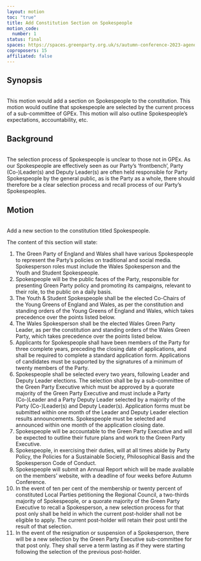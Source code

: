 ```yaml
---
layout: motion
toc: "true"
title: Add Constitution Section on Spokespeople
motion_code:
  number: 1
status: final
spaces: https://spaces.greenparty.org.uk/s/autumn-conference-2023-agenda-forum/post/post/view?id=11181
coproposers: 15
affiliated: false
---
```

## **Synopsis**

\
This motion would add a section on Spokespeople to the constitution. This motion would outline that spokespeople are selected by the current process of a sub-committee of GPEx. This motion will also outline Spokespeople’s expectations, accountability, etc.

## **Background**

\
The selection process of Spokespeople is unclear to those not in GPEx. As our Spokespeople are effectively seen as our Party’s ‘frontbench’, Party (Co-)Leader(s) and Deputy Leader(s) are often held responsible for Party Spokespeople by the general public, as is the Party as a whole, there should therefore be a clear selection process and recall process of our Party’s Spokespeoples.

## **Motion**

\
Add a new section to the constitution titled Spokespeople.

The content of this section will state:

1. The Green Party of England and Wales shall have various Spokespeople to represent the Party’s policies on traditional and social media. Spokesperson roles must include the Wales Spokesperson and the Youth and Student Spokespeople.
2. Spokespeople will be the public faces of the Party, responsible for presenting Green Party policy and promoting its campaigns, relevant to their role, to the public on a daily basis.
3. The Youth & Student Spokespeople shall be the elected Co-Chairs of the Young Greens of England and Wales, as per the constitution and standing orders of the Young Greens of England and Wales, which takes precedence over the points listed below.
4. The Wales Spokesperson shall be the elected Wales Green Party Leader, as per the constitution and standing orders of the Wales Green Party, which takes precedence over the points listed below.
5. Applicants for Spokespeople shall have been members of the Party for three complete years, preceding the closing date of applications, and shall be required to complete a standard application form. Applications of candidates must be supported by the signatures of a minimum of twenty members of the Party.
6. Spokespeople shall be selected every two years, following Leader and Deputy Leader elections. The selection shall be by a sub-committee of the Green Party Executive which must be approved by a quorate majority of the Green Party Executive and must include a Party (Co-)Leader and a Party Deputy Leader selected by a majority of the Party (Co-)Leader(s) and Deputy Leader(s). Application forms must be submitted within one month of the Leader and Deputy Leader election results announcements. Spokespeople must be selected and announced within one month of the application closing date.
7. Spokespeople will be accountable to the Green Party Executive and will be expected to outline their future plans and work to the Green Party Executive.
8. Spokespeople, in exercising their duties, will at all times abide by Party Policy, the Policies for a Sustainable Society, Philosophical Basis and the Spokesperson Code of Conduct.
9. Spokespeople will submit an Annual Report which will be made available on the members’ website, with a deadline of four weeks before Autumn Conference.
10. In the event of ten per cent of the membership or twenty percent of constituted Local Parties petitioning the Regional Council, a two-thirds majority of Spokespeople, or a quorate majority of the Green Party Executive to recall a Spokesperson, a new selection process for that post only shall be held in which the current post-holder shall not be eligible to apply. The current post-holder will retain their post until the result of that selection.
11. In the event of the resignation or suspension of a Spokesperson, there will be a new selection by the Green Party Executive sub-committee for that post only. They shall serve a term lasting as if they were starting following the selection of the previous post-holder.